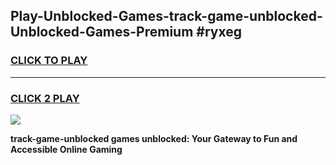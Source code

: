 
## Play-Unblocked-Games-track-game-unblocked-Unblocked-Games-Premium #ryxeg
<h3>
<a href="https://premium.freeplayer.one?title=track-game-unblocked&ref=12M">CLICK TO PLAY</a></h3>
<hr>

<h3>
<a href="https://premium.freeplayer.one?title=track-game-unblocked&ref=12M">CLICK 2 PLAY</a>
  
</h3>

<a href="https://premium.freeplayer.one?title=track-game-unblocked&ref=12M"><img src="https://clearcache.store/games.png"></a>


**track-game-unblocked games unblocked: Your Gateway to Fun and Accessible Online Gaming**
